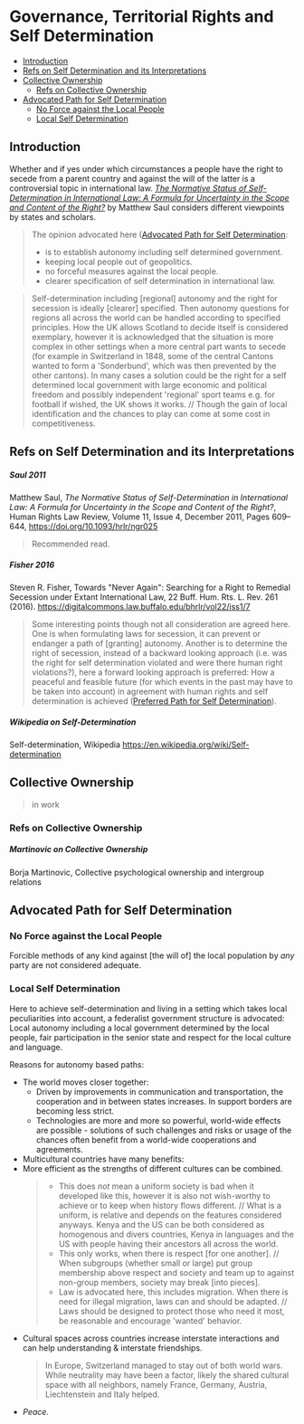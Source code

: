 
# Governance, Territorial Rights and Self Determination

* [Introduction](#introduction)
* [Refs on Self Determination and its Interpretations](#refs-on-self-determination-and-its-interpretations)
* [Collective Ownership](#collective-ownership)
  * [Refs on Collective Ownership](#refs-on-collective-ownership)
* [Advocated Path for Self Determination](#advocated-path-for-self-determination)
  * [No Force against the Local People](#no-force-against-the-local-people)
  * [Local Self Determination](#local-self-determination)


## Introduction
Whether and if yes under which circumstances a people have the right to secede from a parent country and against the will of the latter is a controversial topic in international law. [*The Normative Status of Self-Determination in International Law: A Formula for Uncertainty in the Scope and Content of the Right?*](#saul-2011) by Matthew Saul considers different viewpoints by states and scholars.

> The opinion advocated here ([Advocated Path for Self Determination](#advocated-path-for-self-determination):
> * is to establish autonomy including self determined government.
> * keeping local people out of geopolitics.
> * no forceful measures against the local people.
> * clearer specification of self determination in international law.

> Self-determination including [regional] autonomy and the right for secession is ideally [clearer] specified. Then autonomy questions for regions all across the world can be handled according to specified principles. How the UK allows Scotland to decide itself is considered exemplary, however it is acknowledged that the situation is more complex in other settings when a more central part wants to secede (for example in Switzerland in 1848, some of the central Cantons wanted to form a 'Sonderbund', which was then prevented by the other cantons). In many cases a solution could be the right for a self determined local government with large economic and political freedom and possibly independent 'regional' sport teams e.g. for football if wished, the UK shows it works. // Though the gain of local identification and the chances to play can come at some cost in competitiveness.



## Refs on Self Determination and its Interpretations

##### Saul 2011
Matthew Saul, *The Normative Status of Self-Determination in International Law: A Formula for Uncertainty in the Scope and Content of the Right?*, Human Rights Law Review, Volume 11, Issue 4, December 2011, Pages 609–644, <https://doi.org/10.1093/hrlr/ngr025>

> Recommended read.

##### Fisher 2016
Steven R. Fisher, Towards "Never Again": Searching for a Right to Remedial Secession under Extant International Law, 22 Buff. Hum. Rts. L. Rev. 261 (2016).
<https://digitalcommons.law.buffalo.edu/bhrlr/vol22/iss1/7>

> Some interesting points though not all consideration are agreed here. One is when formulating laws for secession, it can prevent or endanger a path of [granting] autonomy. Another is to determine the right of secession, instead of a backward looking approach (i.e. was the right for self determination violated and were there human right violations?), here a forward looking approach is preferred: How a peaceful and feasible future (for which events in the past may have to be taken into account) in agreement with human rights and self determination is achieved ([Preferred Path for Self Determination](#advocated-path-for-self-determination)).

##### Wikipedia on Self-Determination
Self-determination, Wikipedia <https://en.wikipedia.org/wiki/Self-determination>



## Collective Ownership
> in work
### Refs on Collective Ownership
##### Martinovic on Collective Ownership
Borja Martinovic, Collective psychological ownership and intergroup relations


<!--
## Case Consideration
-->



## Advocated Path for Self Determination

### No Force against the Local People
Forcible methods of any kind against [the will of] the local population by *any* party are not considered adequate.

### Local Self Determination
Here to achieve self-determination and living in a setting which takes local peculiarities into account, a federalist government structure is advocated: Local autonomy including a local government determined by the local people, fair participation in the senior state and respect for the local culture and language.

Reasons for autonomy based paths: 
* The world moves closer together:
  * Driven by improvements in communication and transportation, the cooperation and in between states increases. In support borders are becoming less strict. 
  * Technologies are more and more so powerful, world-wide effects are possible - solutions of such challenges and risks or usage of the chances often benefit from a world-wide cooperations and agreements.
* Multicultural countries have many benefits:
 * More efficient as the strengths of different cultures can be combined.
    > * This does *not* mean a uniform society is bad when it developed like this, however it is also not wish-worthy to achieve or to keep when history flows different. // What is a uniform, is relative and depends on the features considered anyways. Kenya and the US can be both considered as homogenous and divers countries, Kenya in languages and the US with people having their ancestors all across the world. <!--Once artificial life is alive or aliens turn up, what is considered divers likely changes.-->
    > * This only works, when there is respect [for one another]. // When subgroups (whether small or large) put group membership above respect and society and team up to against non-group members, society may break [into pieces]. 
    > * Law is advocated here, this includes migration. When there is need for illegal migration, laws can and should be adapted. // Laws should be designed to protect those who need it most, be reasonable and encourage 'wanted' behavior.
 * Cultural spaces across countries increase interstate interactions and can help understanding & interstate friendships.
    > In Europe, Switzerland managed to stay out of both world wars. While neutrality may have been a factor, likely the shared cultural space with all neighbors, namely France, Germany, Austria, Liechtenstein and Italy helped.
* *Peace.*




